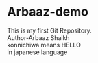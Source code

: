 # Arbaaz-demo
This is my first Git Repository.
<br>
Author-Arbaaz Shaikh <br>
konnichiwa means HELLO <br> in japanese language

